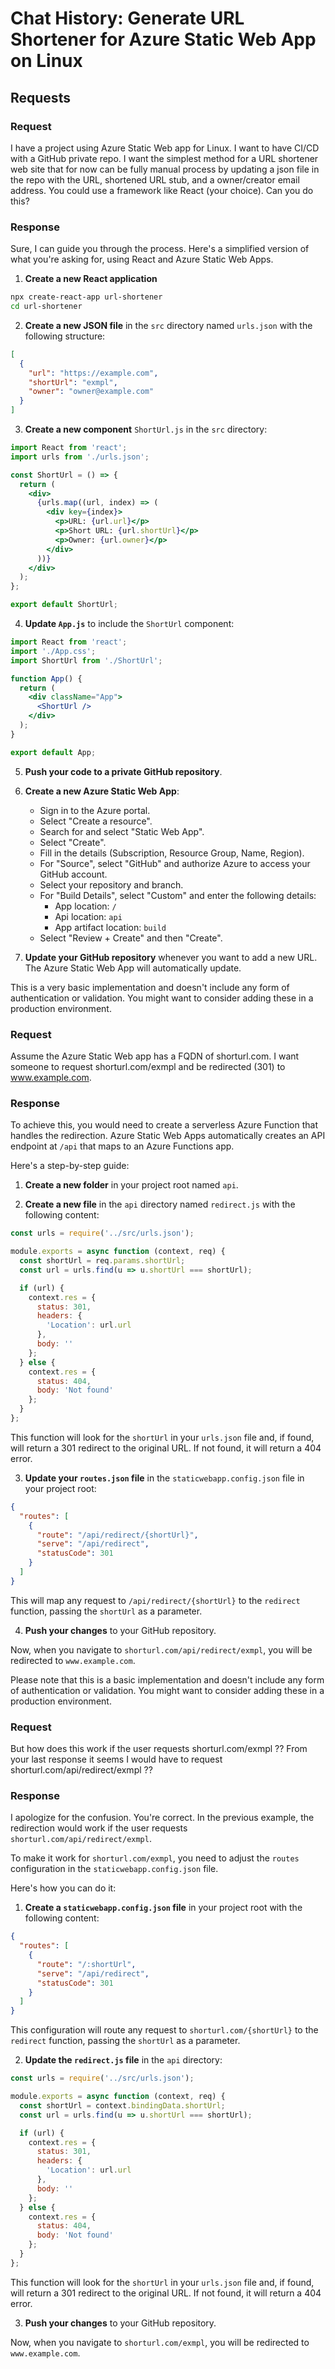 # Chat History: Generate URL Shortener for Azure Static Web App on Linux

## Requests

### Request

I have a project using Azure Static Web app for Linux. I want to have CI/CD with a GitHub private repo. I want the simplest method for a URL shortener web site that for now can be fully manual process by updating a json file in the repo with the URL, shortened URL stub, and a owner/creator email address. You could use a framework like React (your choice). Can you do this?

### Response

Sure, I can guide you through the process. Here's a simplified version of what you're asking for, using React and Azure Static Web Apps.

1. **Create a new React application**

```bash
npx create-react-app url-shortener
cd url-shortener
```

2. **Create a new JSON file** in the `src` directory named `urls.json` with the following structure:

```json
[
  {
    "url": "https://example.com",
    "shortUrl": "exmpl",
    "owner": "owner@example.com"
  }
]
```

3. **Create a new component** `ShortUrl.js` in the `src` directory:

```jsx
import React from 'react';
import urls from './urls.json';

const ShortUrl = () => {
  return (
    <div>
      {urls.map((url, index) => (
        <div key={index}>
          <p>URL: {url.url}</p>
          <p>Short URL: {url.shortUrl}</p>
          <p>Owner: {url.owner}</p>
        </div>
      ))}
    </div>
  );
};

export default ShortUrl;
```

4. **Update `App.js`** to include the `ShortUrl` component:

```jsx
import React from 'react';
import './App.css';
import ShortUrl from './ShortUrl';

function App() {
  return (
    <div className="App">
      <ShortUrl />
    </div>
  );
}

export default App;
```

5. **Push your code to a private GitHub repository**.

6. **Create a new Azure Static Web App**:

   - Sign in to the Azure portal.
   - Select "Create a resource".
   - Search for and select "Static Web App".
   - Select "Create".
   - Fill in the details (Subscription, Resource Group, Name, Region).
   - For "Source", select "GitHub" and authorize Azure to access your GitHub account.
   - Select your repository and branch.
   - For "Build Details", select "Custom" and enter the following details:
     - App location: `/`
     - Api location: `api`
     - App artifact location: `build`
   - Select "Review + Create" and then "Create".

7. **Update your GitHub repository** whenever you want to add a new URL. The Azure Static Web App will automatically update.

This is a very basic implementation and doesn't include any form of authentication or validation. You might want to consider adding these in a production environment.

### Request

Assume the Azure Static Web app has a FQDN of shorturl.com. I want someone to request shorturl.com/exmpl and be redirected (301) to www.example.com.

### Response

To achieve this, you would need to create a serverless Azure Function that handles the redirection. Azure Static Web Apps automatically creates an API endpoint at `/api` that maps to an Azure Functions app.

Here's a step-by-step guide:

1. **Create a new folder** in your project root named `api`.

2. **Create a new file** in the `api` directory named `redirect.js` with the following content:

```javascript
const urls = require('../src/urls.json');

module.exports = async function (context, req) {
  const shortUrl = req.params.shortUrl;
  const url = urls.find(u => u.shortUrl === shortUrl);

  if (url) {
    context.res = {
      status: 301,
      headers: {
        'Location': url.url
      },
      body: ''
    };
  } else {
    context.res = {
      status: 404,
      body: 'Not found'
    };
  }
};
```

This function will look for the `shortUrl` in your `urls.json` file and, if found, will return a 301 redirect to the original URL. If not found, it will return a 404 error.

3. **Update your `routes.json` file** in the `staticwebapp.config.json` file in your project root:

```json
{
  "routes": [
    {
      "route": "/api/redirect/{shortUrl}",
      "serve": "/api/redirect",
      "statusCode": 301
    }
  ]
}
```

This will map any request to `/api/redirect/{shortUrl}` to the `redirect` function, passing the `shortUrl` as a parameter.

4. **Push your changes** to your GitHub repository.

Now, when you navigate to `shorturl.com/api/redirect/exmpl`, you will be redirected to `www.example.com`.

Please note that this is a basic implementation and doesn't include any form of authentication or validation. You might want to consider adding these in a production environment.

### Request

But how does this work if the user requests shorturl.com/exmpl ??   From your last response it seems I would have to request shorturl.com/api/redirect/exmpl  ??

### Response

I apologize for the confusion. You're correct. In the previous example, the redirection would work if the user requests `shorturl.com/api/redirect/exmpl`. 

To make it work for `shorturl.com/exmpl`, you need to adjust the `routes` configuration in the `staticwebapp.config.json` file. 

Here's how you can do it:

1. **Create a `staticwebapp.config.json` file** in your project root with the following content:

```json
{
  "routes": [
    {
      "route": "/:shortUrl",
      "serve": "/api/redirect",
      "statusCode": 301
    }
  ]
}
```

This configuration will route any request to `shorturl.com/{shortUrl}` to the `redirect` function, passing the `shortUrl` as a parameter.

2. **Update the `redirect.js` file** in the `api` directory:

```javascript
const urls = require('../src/urls.json');

module.exports = async function (context, req) {
  const shortUrl = context.bindingData.shortUrl;
  const url = urls.find(u => u.shortUrl === shortUrl);

  if (url) {
    context.res = {
      status: 301,
      headers: {
        'Location': url.url
      },
      body: ''
    };
  } else {
    context.res = {
      status: 404,
      body: 'Not found'
    };
  }
};
```

This function will look for the `shortUrl` in your `urls.json` file and, if found, will return a 301 redirect to the original URL. If not found, it will return a 404 error.

3. **Push your changes** to your GitHub repository.

Now, when you navigate to `shorturl.com/exmpl`, you will be redirected to `www.example.com`.
